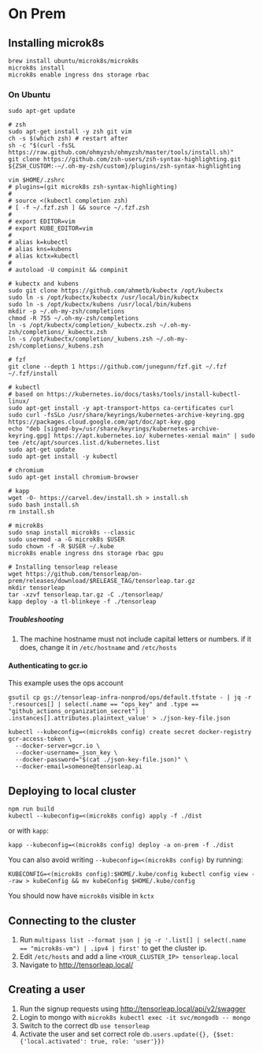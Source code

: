 # On Prem

## Installing microk8s

```
brew install ubuntu/microk8s/microk8s
microk8s install
microk8s enable ingress dns storage rbac
```

### On Ubuntu

```
sudo apt-get update

# zsh
sudo apt-get install -y zsh git vim
ch -s $(which zsh) # restart after
sh -c "$(curl -fsSL https://raw.github.com/ohmyzsh/ohmyzsh/master/tools/install.sh)"
git clone https://github.com/zsh-users/zsh-syntax-highlighting.git ${ZSH_CUSTOM:-~/.oh-my-zsh/custom}/plugins/zsh-syntax-highlighting

vim $HOME/.zshrc
# plugins=(git microk8s zsh-syntax-highlighting)
#
# source <(kubectl completion zsh)
# [ -f ~/.fzf.zsh ] && source ~/.fzf.zsh
#
# export EDITOR=vim
# export KUBE_EDITOR=vim
#
# alias k=kubectl
# alias kns=kubens
# alias kctx=kubectl
#
# autoload -U compinit && compinit

# kubectx and kubens
sudo git clone https://github.com/ahmetb/kubectx /opt/kubectx
sudo ln -s /opt/kubectx/kubectx /usr/local/bin/kubectx
sudo ln -s /opt/kubectx/kubens /usr/local/bin/kubens
mkdir -p ~/.oh-my-zsh/completions
chmod -R 755 ~/.oh-my-zsh/completions
ln -s /opt/kubectx/completion/_kubectx.zsh ~/.oh-my-zsh/completions/_kubectx.zsh
ln -s /opt/kubectx/completion/_kubens.zsh ~/.oh-my-zsh/completions/_kubens.zsh

# fzf
git clone --depth 1 https://github.com/junegunn/fzf.git ~/.fzf
~/.fzf/install

# kubectl
# based on https://kubernetes.io/docs/tasks/tools/install-kubectl-linux/
sudo apt-get install -y apt-transport-https ca-certificates curl
sudo curl -fsSLo /usr/share/keyrings/kubernetes-archive-keyring.gpg https://packages.cloud.google.com/apt/doc/apt-key.gpg
echo "deb [signed-by=/usr/share/keyrings/kubernetes-archive-keyring.gpg] https://apt.kubernetes.io/ kubernetes-xenial main" | sudo tee /etc/apt/sources.list.d/kubernetes.list
sudo apt-get update
sudo apt-get install -y kubectl

# chromium
sudo apt-get install chromium-browser

# kapp
wget -O- https://carvel.dev/install.sh > install.sh
sudo bash install.sh
rm install.sh

# microk8s
sudo snap install microk8s --classic
sudo usermod -a -G microk8s $USER
sudo chown -f -R $USER ~/.kube
microk8s enable ingress dns storage rbac gpu

# Installing tensorleap release
wget https://github.com/tensorleap/on-prem/releases/download/$RELEASE_TAG/tensorleap.tar.gz
mkdir tensorleap
tar -xzvf tensorleap.tar.gz -C ./tensorleap/
kapp deploy -a tl-blinkeye -f ./tensorleap
```

##### Troubleshooting

1. The machine hostname must not include capital letters or numbers. if it does, change it in `/etc/hostname` and `/etc/hosts`

#### Authenticating to gcr.io

This example uses the ops account

```
gsutil cp gs://tensorleap-infra-nonprod/ops/default.tfstate - | jq -r '.resources[] | select(.name == "ops_key" and .type == "github_actions_organization_secret") | .instances[].attributes.plaintext_value' > ./json-key-file.json

kubectl --kubeconfig=<(microk8s config) create secret docker-registry gcr-access-token \
  --docker-server=gcr.io \
  --docker-username=_json_key \
  --docker-password="$(cat ./json-key-file.json)" \
  --docker-email=someone@tensorleap.ai
```

## Deploying to local cluster

```
npm run build
kubectl --kubeconfig=<(microk8s config) apply -f ./dist
```

or with `kapp`:

```
kapp --kubeconfig=<(microk8s config) deploy -a on-prem -f ./dist
```

You can also avoid writing `--kubeconfig=<(microk8s config)` by running:

```
KUBECONFIG=<(microk8s config):$HOME/.kube/config kubectl config view --raw > kubeConfig && mv kubeConfig $HOME/.kube/config
```

You should now have `microk8s` visible in `kctx`

## Connecting to the cluster

1. Run `multipass list --format json | jq -r '.list[] | select(.name == "microk8s-vm") | .ipv4 | first'` to get the cluster ip.
2. Edit `/etc/hosts` and add a line `<YOUR_CLUSTER_IP> tensorleap.local`
3. Navigate to http://tensorleap.local/

## Creating a user

1. Run the signup requests using http://tensorleap.local/api/v2/swagger
2. Login to mongo with `microk8s kubectl exec -it svc/mongodb -- mongo`
3. Switch to the correct db `use tensorleap`
4. Activate the user and set correct role `db.users.update({}, {$set: {'local.activated': true, role: 'user'}})`

